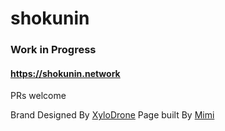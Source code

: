 # shokunin
### Work in Progress 


#### https://shokunin.network

PRs welcome

Brand Designed By [XyloDrone](https://xylo-drone.com/)
Page built By [Mimi](https://github.com/mimi-uxui-dev)
